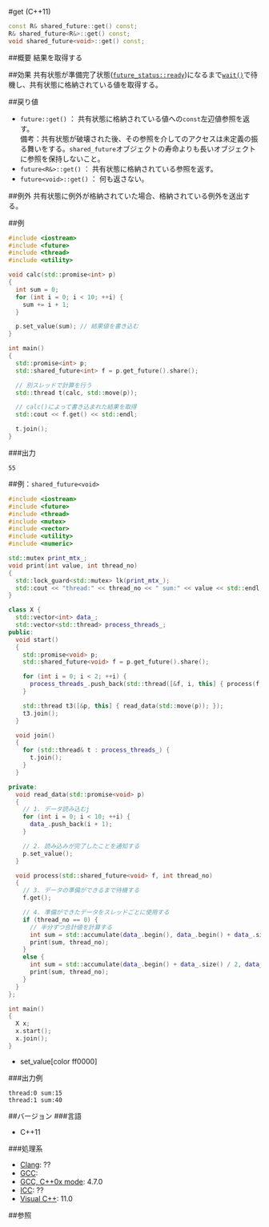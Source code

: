 #get (C++11)
```cpp
const R& shared_future::get() const;
R& shared_future<R&>::get() const;
void shared_future<void>::get() const;
```

##概要
結果を取得する


##効果
共有状態が準備完了状態([`future_status::ready`](../future_status.md))になるまで[`wait()`](./wait.md)で待機し、共有状態に格納されている値を取得する。


##戻り値
- `future::get()` ： 共有状態に格納されている値への`const`左辺値参照を返す。<br/>備考：共有状態が破壊された後、その参照を介してのアクセスは未定義の振る舞いをする。`shared_future`オブジェクトの寿命よりも長いオブジェクトに参照を保持しないこと。
- `future<R&>::get()` ： 共有状態に格納されている参照を返す。
- `future<void>::get()` ： 何も返さない。


##例外
共有状態に例外が格納されていた場合、格納されている例外を送出する。


##例
```cpp
#include <iostream>
#include <future>
#include <thread>
#include <utility>

void calc(std::promise<int> p)
{
  int sum = 0;
  for (int i = 0; i < 10; ++i) {
    sum += i + 1;
  }

  p.set_value(sum); // 結果値を書き込む
}

int main()
{
  std::promise<int> p;
  std::shared_future<int> f = p.get_future().share();

  // 別スレッドで計算を行う
  std::thread t(calc, std::move(p));

  // calc()によって書き込まれた結果を取得
  std::cout << f.get() << std::endl;

  t.join();
}
```

###出力
```
55
```

##例：`shared_future<void>`
```cpp
#include <iostream>
#include <future>
#include <thread>
#include <mutex>
#include <vector>
#include <utility>
#include <numeric>

std::mutex print_mtx_;
void print(int value, int thread_no)
{
  std::lock_guard<std::mutex> lk(print_mtx_);
  std::cout << "thread:" << thread_no << " sum:" << value << std::endl;
}

class X {
  std::vector<int> data_;
  std::vector<std::thread> process_threads_;
public:
  void start()
  {
    std::promise<void> p;
    std::shared_future<void> f = p.get_future().share();

    for (int i = 0; i < 2; ++i) {
      process_threads_.push_back(std::thread([&f, i, this] { process(f, i); }));
    }

    std::thread t3([&p, this] { read_data(std::move(p)); });
    t3.join();
  }

  void join()
  {
    for (std::thread& t : process_threads_) {
      t.join();
    }
  }

private:
  void read_data(std::promise<void> p)
  {
    // 1. データ読み込むj
    for (int i = 0; i < 10; ++i) {
      data_.push_back(i + 1);
    }

    // 2. 読み込みが完了したことを通知する
    p.set_value();
  }

  void process(std::shared_future<void> f, int thread_no)
  {
    // 3. データの準備ができるまで待機する
    f.get();

    // 4. 準備ができたデータをスレッドごとに使用する
    if (thread_no == 0) {
      // 半分ずつ合計値を計算する
      int sum = std::accumulate(data_.begin(), data_.begin() + data_.size() / 2, 0);
      print(sum, thread_no);
    }
    else {
      int sum = std::accumulate(data_.begin() + data_.size() / 2, data_.end(), 0);
      print(sum, thread_no);
    }
  }
};

int main()
{
  X x;
  x.start();
  x.join();
}
```
* set_value[color ff0000]

###出力例
```
thread:0 sum:15
thread:1 sum:40
```

##バージョン
###言語
- C++11

###処理系
- [Clang](/implementation.md#clang): ??
- [GCC](/implementation.md#gcc): 
- [GCC, C++0x mode](/implementation.md#gcc): 4.7.0
- [ICC](/implementation.md#icc): ??
- [Visual C++](/implementation.md#visual_cpp): 11.0


##参照


